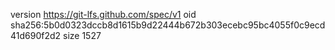 version https://git-lfs.github.com/spec/v1
oid sha256:5b0d0323dccb8d1615b9d22444b672b303ecebc95bc4055f0c9ecd41d690f2d2
size 1527
